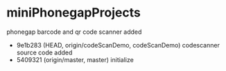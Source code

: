 # miniPhonegapProjects

phonegap barcode and qr code scanner added

* 9e1b283 (HEAD, origin/codeScanDemo, codeScanDemo) codescanner source code added
* 5409321 (origin/master, master) initialize

